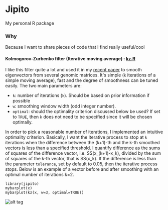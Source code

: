 # Jipito
My personal R package

### Why
Because I want to share pieces of code that I find really useful/cool


#### Kolmogorov-Zurbenko filter (Iterative moving average) : [kz.R](https://github.com/Jfortin1/Jipito/blob/master/R/kz.R)

I like this filter quite a lot and used it in my [recent paper](http://biorxiv.org/content/early/2015/06/03/019000) to smooth eigenvectors from several genomic matrices. It's simple (`k` iterations of a simple moving average), fast and the degree of smoothness can be tuned easily. The two main parameters are:

* `k`: number of iterations (`k`). Should be based on prior information if possible
* `w`: smoothing window width (odd integer number).
* `optimal`: should the optimality criterion discussed below be used? If set to `TRUE`, then `k` does not need to be specified since it will be chosen optimally.

In order to pick a reasonable number of iterations,  I implemented an intuitive optimality criterion. Basically, I want the iterative process to stop at `k` iterations when the difference between the (k+1)-th and the k-th smoothed vectors is less than a specified threshold. I quantify difference as the sums of squares of the difference vector, i.e. SS(x_(k+1)-x_k), divided by the sum of squares of the k-th vector, that is SS(x_k). If the difference is less than the parameter `tolerance`, set by default to 0.05, then the iterative process stops.  Below is an example of a vector before and after smoothing with an optimal number of iterations k=2.

```{r}
library(jipito)
mybarplot(x)
mybarplot(kz(x, w=3, optimal=TRUE))
```
![alt tag](https://raw.github.com/jfortin1/Jipito/master/figures/kz.png)


